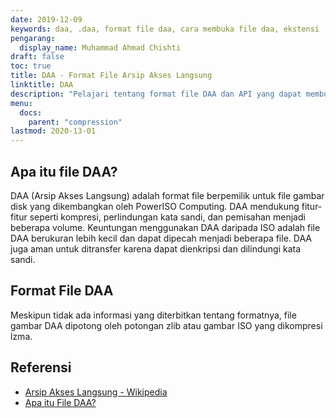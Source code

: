 ```yaml
---
date: 2019-12-09
keywords: daa, .daa, format file daa, cara membuka file daa, ekstensi .daa, ekstensi daa
pengarang:
  display_name: Muhammad Ahmad Chishti
draft: false
toc: true
title: DAA - Format File Arsip Akses Langsung
linktitle: DAA
description: "Pelajari tentang format file DAA dan API yang dapat membuat dan membuka file DAA."
menu:
  docs:
    parent: "compression"
lastmod: 2020-13-01
---
```


## Apa itu file DAA? ##

DAA (Arsip Akses Langsung) adalah format file berpemilik untuk file gambar disk yang dikembangkan oleh PowerISO Computing. DAA mendukung fitur-fitur seperti kompresi, perlindungan kata sandi, dan pemisahan menjadi beberapa volume. Keuntungan menggunakan DAA daripada ISO adalah file DAA berukuran lebih kecil dan dapat dipecah menjadi beberapa file. DAA juga aman untuk ditransfer karena dapat dienkripsi dan dilindungi kata sandi.

## Format File DAA ##

Meskipun tidak ada informasi yang diterbitkan tentang formatnya, file gambar DAA dipotong oleh potongan zlib atau gambar ISO yang dikompresi lzma.

## Referensi ##

- [Arsip Akses Langsung - Wikipedia](https://en.wikipedia.org/wiki/Direct_Access_Archive)
- [Apa itu File DAA?](https://www.poweriso.com/tutorials/what-is-daa-file.htm)

